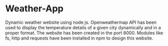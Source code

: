 # Weather-App
Dynamic weather website using node js.
Openweathermap API has been used to display the temperature details of a given city dynamically and in a proper format.
The website has been created in the port 8000. Modules like fs, http and requests have been installed in npm to design this website. 
